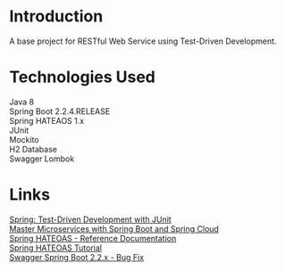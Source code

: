 # Introduction

A base project for RESTful Web Service using Test-Driven Development.

# Technologies Used

Java 8  
Spring Boot 2.2.4.RELEASE  
Spring HATEAOS 1.x  
JUnit  
Mockito  
H2 Database  
Swagger 
Lombok 
 
# Links

[Spring: Test-Driven Development with JUnit](https://www.linkedin.com/learning/spring-test-driven-development-with-junit)  
[Master Microservices with Spring Boot and Spring Cloud](https://www.udemy.com/course/microservices-with-spring-boot-and-spring-cloud)  
[Spring HATEOAS - Reference Documentation](https://docs.spring.io/spring-hateoas/docs/current/reference/html/)  
[Spring HATEOAS Tutorial](https://howtodoinjava.com/spring5/hateoas/spring-hateoas-tutorial)  
[Swagger Spring Boot 2.2.x - Bug Fix](https://stackoverflow.com/questions/58626347/springfox-swagger-not-working-in-spring-boot-2-2-0)